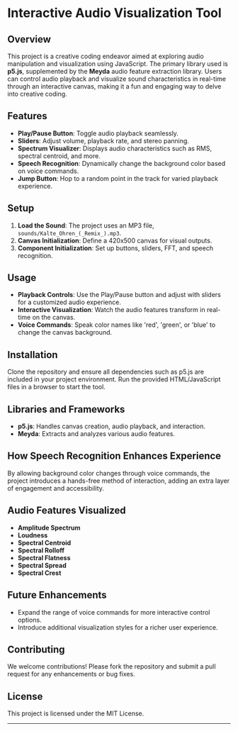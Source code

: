# Interactive Audio Visualization Tool

## Overview

This project is a creative coding endeavor aimed at exploring audio manipulation and visualization using JavaScript. The primary library used is **p5.js**, supplemented by the **Meyda** audio feature extraction library. Users can control audio playback and visualize sound characteristics in real-time through an interactive canvas, making it a fun and engaging way to delve into creative coding.

## Features

- **Play/Pause Button**: Toggle audio playback seamlessly.
- **Sliders**: Adjust volume, playback rate, and stereo panning.
- **Spectrum Visualizer**: Displays audio characteristics such as RMS, spectral centroid, and more.
- **Speech Recognition**: Dynamically change the background color based on voice commands.
- **Jump Button**: Hop to a random point in the track for varied playback experience.

## Setup

1. **Load the Sound**: The project uses an MP3 file, `sounds/Kalte_Ohren_(_Remix_).mp3`.
2. **Canvas Initialization**: Define a 420x500 canvas for visual outputs.
3. **Component Initialization**: Set up buttons, sliders, FFT, and speech recognition.

## Usage

- **Playback Controls**: Use the Play/Pause button and adjust with sliders for a customized audio experience.
- **Interactive Visualization**: Watch the audio features transform in real-time on the canvas.
- **Voice Commands**: Speak color names like 'red', 'green', or 'blue' to change the canvas background.

## Installation

Clone the repository and ensure all dependencies such as p5.js are included in your project environment. Run the provided HTML/JavaScript files in a browser to start the tool.

## Libraries and Frameworks

- **p5.js**: Handles canvas creation, audio playback, and interaction.
- **Meyda**: Extracts and analyzes various audio features.

## How Speech Recognition Enhances Experience

By allowing background color changes through voice commands, the project introduces a hands-free method of interaction, adding an extra layer of engagement and accessibility.

## Audio Features Visualized

- **Amplitude Spectrum**
- **Loudness**
- **Spectral Centroid**
- **Spectral Rolloff**
- **Spectral Flatness**
- **Spectral Spread**
- **Spectral Crest**

## Future Enhancements

- Expand the range of voice commands for more interactive control options.
- Introduce additional visualization styles for a richer user experience.

## Contributing

We welcome contributions! Please fork the repository and submit a pull request for any enhancements or bug fixes.

## License

This project is licensed under the MIT License.

---
